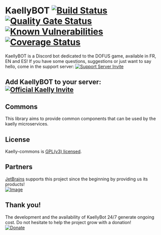 # KaellyBOT [![Build Status](https://api.travis-ci.org/KaellyBot/Kaelly-commons.svg)](https://travis-ci.org/KaellyBot/Kaelly-commons) [![Quality Gate Status](https://sonarcloud.io/api/project_badges/measure?project=com.github.kaysoro.kaellybot%3Acommons&metric=alert_status)](https://sonarcloud.io/dashboard?id=com.github.kaysoro.kaellybot%3Acommons) [![Known Vulnerabilities](https://snyk.io/test/github/kaellybot/kaelly-commons/badge.svg?targetFile=pom.xml)](https://snyk.io/test/github/kaellybot/kaelly-commons?targetFile=pom.xml) [![Coverage Status](https://coveralls.io/repos/github/KaellyBot/Kaelly-commons/badge.svg)](https://coveralls.io/github/KaellyBot/Kaelly-commons)  

KaellyBOT is a Discord bot dedicated to the DOFUS game, available in FR, EN and ES! If you have some questions, suggestions or just want to say hello, come in the support server: [![Support Server Invite](https://img.shields.io/badge/Join-KaellyBOT%20Support-7289DA.svg?style=flat)](https://discord.gg/CyJCFDk)

## Add KaellyBOT to your server: [![Official Kaelly Invite](https://img.shields.io/badge/Add-KaellyBOT-0199FE.svg?style=flat)](https://discordapp.com/oauth2/authorize?&client_id=202916641414184960&scope=bot)

## Commons  
This library aims to provide common components that can be used by the kaelly microservices.    

## License  

Kaelly-commons is [GPL(v3) licensed](./LICENSE).

## Partners  
[JetBrains](https://www.jetbrains.com/?from=KaellyBot) supports this project since the beginning by providing us its products!  
[![Image](https://upload.wikimedia.org/wikipedia/commons/thumb/1/1a/JetBrains_Logo_2016.svg/100px-JetBrains_Logo_2016.svg.png)](https://www.jetbrains.com/?from=KaellyBot)  
  
## Thank you!  

The development and the availability of KaellyBot 24/7 generate ongoing cost. Do not hesitate to help the project grow with a donation!   
[![Donate](https://www.paypalobjects.com/fr_FR/FR/i/btn/btn_donateCC_LG.gif)](https://www.paypal.com/cgi-bin/webscr?cmd=_s-xclick&hosted_button_id=89WTL4LXRZK98)
